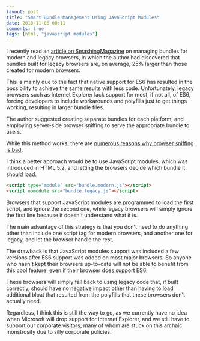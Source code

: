 ```yaml
---
layout: post
title: "Smart Bundle Management Using JavaScript Modules"
date: 2018-11-06 00:11
comments: true
tags: [html, "javascript modules"]
---
```


I recently read an [article on SmashingMagazine][1] on managing bundles for modern
and legacy browsers, in which the author had discovered that bundles built for legacy browsers
are, on average, 25% larger than those created for modern browsers.

This is mainly due to the fact that native support for ES6 has resulted in the possibility to achieve
the same results with less code. Unfortunately, legacy browsers such as Internet Explorer lack support
for most, if not all, of ES6, forcing developers to include workarounds and polyfills just to get things
working, resulting in larger bundle files.

The author suggested creating separate bundles for each platform, and employing server-side browser 
sniffing to serve the appropriate bundle to users.

While this method works, there are [numerous reasons why browser sniffing is bad][3].

<!--more-->

I think a better approach would be to use JavaScript modules, which was introduced in HTML 5.2,
and letting the browsers decide which bundle it should load.

```html
<script type="module" src="bundle.modern.js"></script>
<script nomodule src="bundle.legacy.js"></script>
```

Browsers that support JavaScript modules are programmed to load the first script, and ignore
the second one, while legacy browsers will simply ignore the first line because it doesn't
understand what it is.

The main advantage of this strategy is that you don't need to do anything other than include
one script tag for modern browsers, and another one for legacy, and let the browser handle
the rest.

The drawback is that JavaScript modules support was included a few versions after ES6 support
was added on most major browsers. So anyone who hasn't kept their browsers up-to-date will not
be able to benefit from this cool feature, even if their browser does support ES6.

These browsers will simply fall back to using legacy code that, if built correctly,
should have no negative impact other than having to load additional bloat that resulted from 
the polyfills that these browsers don't actually need.

Regardless, I think this is still the way to go, as we currently have no idea when Microsoft
will drop support for Internet Explorer, and we still have to support our corporate visitors,
many of whom are stuck on this archaic monstrosity due to silly corporate policies.


[1]: https://www.smashingmagazine.com/2018/10/smart-bundling-legacy-code-browsers/
[2]: https://caniuse.com/#feat=es6-module
[3]: https://css-tricks.com/browser-detection-is-bad/